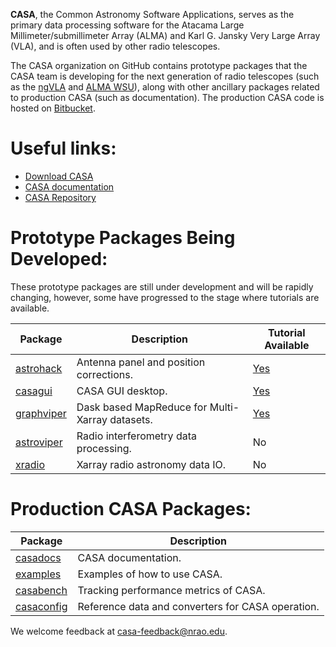 **CASA**, the Common Astronomy Software Applications, serves as the primary data processing software for the Atacama Large Millimeter/submillimeter Array (ALMA) and Karl G. Jansky Very Large Array (VLA), and is often used by other radio telescopes. 

The CASA organization on GitHub contains prototype packages that the CASA team is developing for the next generation of radio telescopes (such as the [ngVLA](https://ngvla.nrao.edu/) and [ALMA WSU](https://science.nrao.edu/facilities/alma/science_sustainability/wideband-sensitivity-upgrade)), along with other ancillary packages related to production CASA (such as documentation). The production CASA code is hosted on [Bitbucket](https://open-bitbucket.nrao.edu/projects/CASA/repos/casa6/browse).

# Useful links:
- [Download CASA](https://casa.nrao.edu/casa_obtaining.shtml)
- [CASA documentation](https://casadocs.readthedocs.io/en/stable/)
- [CASA Repository](https://open-bitbucket.nrao.edu/projects/CASA/repos/casa6/browse)

# Prototype Packages Being Developed:
These prototype packages are still under development and will be rapidly changing, however, some have progressed to the stage where tutorials are available.

| Package                                                                                      | Description                                     | Tutorial Available |
| -------------------------------------------------------------------------------------------- | ----------------------------------------------- | ------------------ |
| [](https://github.com/casangi/astrohack)[astrohack](https://github.com/casangi/astrohack)    | Antenna panel and position corrections.         | [Yes](https://astrohack.readthedocs.io/en/stable/tutorial_vla.html)                |
| [](https://github.com/casangi/casagui)[casagui](https://github.com/casangi/casagui)          | CASA GUI desktop.                               | [Yes](https://github.com/casangi/casagui)                |
| [](https://github.com/casangi/graphviper)[graphviper](https://github.com/casangi/graphviper) | Dask based MapReduce for Multi-Xarray datasets. | [Yes](https://graphviper.readthedocs.io/en/latest/graph_building_tutorial.html)                |
| [](https://github.com/casangi/astroviper)[astroviper](https://github.com/casangi/astroviper) | Radio interferometry data processing.           | No                 |
| [](https://github.com/casangi/xradio)[xradio](https://github.com/casangi/xradio)             | Xarray radio astronomy data IO.                 | No                 |

# Production CASA Packages:

| Package                                                                                      | Description                                          |
| -------------------------------------------------------------------------------------------- | ---------------------------------------------------- |
| [](https://github.com/casangi/casadocs)[casadocs](https://github.com/casangi/casadocs)       | CASA documentation. |
| [](https://github.com/casangi/examples)[examples](https://github.com/casangi/examples)       | Examples of how to use CASA.                          |
| [](https://github.com/casangi/casabench)[casabench](https://github.com/casangi/casabench)    | Tracking performance metrics of CASA.                 |
| [](https://github.com/casangi/casaconfig)[casaconfig](https://github.com/casangi/casaconfig) | Reference data and converters for CASA operation.     |

We welcome feedback at [casa-feedback@nrao.edu](casa-feedback@nrao.edu).
